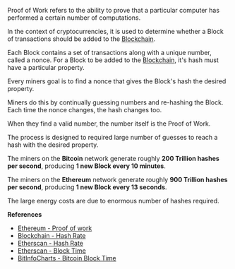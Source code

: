 Proof of Work refers to the ability to prove that a particular computer has
performed a certain number of computations.

In the context of cryptocurrencies, it is used to determine whether a Block of
transactions should be added to the [Blockchain](#WhatIsABlockchain).

Each Block contains a set of transactions along with a unique number, called a nonce.
For a Block to be added to the [Blockchain](#WhatIsABlockchain), it's hash must have a particular property.

Every miners goal is to find a nonce that gives the Block's hash the desired property.

Miners do this by continually guessing numbers and re-hashing the Block. Each time
the nonce changes, the hash changes too.

When they find a valid number, the number itself is the Proof of Work.

The process is designed to required large number of guesses to reach a hash
with the desired property.

The miners on the **Bitcoin** network generate roughly **200 Trillion hashes per second**,
producing **1 new Block every 10 minutes**.

The miners on the **Ethereum** network generate roughly **900 Trillion hashes per second**,
producing **1 new Block every 13 seconds**.

The large energy costs are due to enormous number of hashes required.

**References**
-   [Ethereum - Proof of work](https://ethereum.org/en/developers/docs/consensus-mechanisms/pow/)
-   [Blockchain - Hash Rate](https://www.blockchain.com/charts/hash-rate)
-   [Etherscan - Hash Rate](https://etherscan.io/chart/hashrate)
-   [Etherscan - Block Time](https://etherscan.io/chart/blocktime)
-   [BitInfoCharts - Bitcoin Block Time](https://bitinfocharts.com/comparison/bitcoin-confirmationtime.html)
